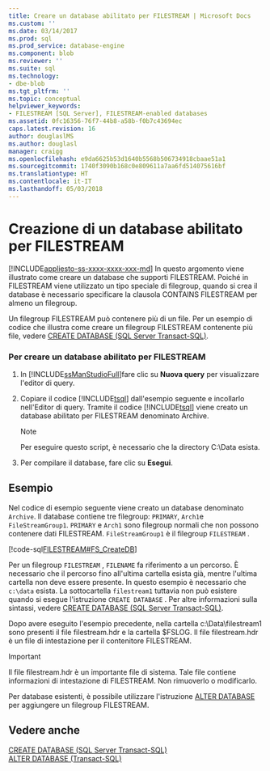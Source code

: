 ```yaml
---
title: Creare un database abilitato per FILESTREAM | Microsoft Docs
ms.custom: ''
ms.date: 03/14/2017
ms.prod: sql
ms.prod_service: database-engine
ms.component: blob
ms.reviewer: ''
ms.suite: sql
ms.technology:
- dbe-blob
ms.tgt_pltfrm: ''
ms.topic: conceptual
helpviewer_keywords:
- FILESTREAM [SQL Server], FILESTREAM-enabled databases
ms.assetid: 0fc16356-76f7-44b8-a58b-f0b7c43694ec
caps.latest.revision: 16
author: douglaslMS
ms.author: douglasl
manager: craigg
ms.openlocfilehash: e9da6625b53d1640b5568b506734918cbaae51a1
ms.sourcegitcommit: 1740f3090b168c0e809611a7aa6fd514075616bf
ms.translationtype: HT
ms.contentlocale: it-IT
ms.lasthandoff: 05/03/2018
---
```

# <a name="create-a-filestream-enabled-database"></a>Creazione di un database abilitato per FILESTREAM
[!INCLUDE[appliesto-ss-xxxx-xxxx-xxx-md](../../includes/appliesto-ss-xxxx-xxxx-xxx-md.md)]
  In questo argomento viene illustrato come creare un database che supporti FILESTREAM. Poiché in FILESTREAM viene utilizzato un tipo speciale di filegroup, quando si crea il database è necessario specificare la clausola CONTAINS FILESTREAM per almeno un filegroup.  
  
 Un filegroup FILESTREAM può contenere più di un file. Per un esempio di codice che illustra come creare un filegroup FILESTREAM contenente più file, vedere [CREATE DATABASE &#40;SQL Server Transact-SQL&#41;](../../t-sql/statements/create-database-sql-server-transact-sql.md).  
  
### <a name="to-create-a-filestream-enabled-database"></a>Per creare un database abilitato per FILESTREAM  
  
1.  In [!INCLUDE[ssManStudioFull](../../includes/ssmanstudiofull-md.md)]fare clic su **Nuova query** per visualizzare l'editor di query.  
  
2.  Copiare il codice [!INCLUDE[tsql](../../includes/tsql-md.md)] dall'esempio seguente e incollarlo nell'Editor di query. Tramite il codice [!INCLUDE[tsql](../../includes/tsql-md.md)] viene creato un database abilitato per FILESTREAM denominato Archive.  
  
    > [!NOTE]  
    >  Per eseguire questo script, è necessario che la directory C:\Data esista.  
  
3.  Per compilare il database, fare clic su **Esegui**.  
  
## <a name="example"></a>Esempio  
 Nel codice di esempio seguente viene creato un database denominato `Archive`. Il database contiene tre filegroup: `PRIMARY`, `Arch1`e `FileStreamGroup1`. `PRIMARY` e `Arch1` sono filegroup normali che non possono contenere dati FILESTREAM. `FileStreamGroup1` è il filegroup `FILESTREAM` .  
  
 [!code-sql[FILESTREAM#FS_CreateDB](../../relational-databases/blob/codesnippet/tsql/create-a-filestream-enab_1.sql)]  
  
 Per un filegroup `FILESTREAM` , `FILENAME` fa riferimento a un percorso. È necessario che il percorso fino all'ultima cartella esista già, mentre l'ultima cartella non deve essere presente. In questo esempio è necessario che `c:\data` esista. La sottocartella `filestream1` tuttavia non può esistere quando si esegue l'istruzione `CREATE DATABASE` . Per altre informazioni sulla sintassi, vedere [CREATE DATABASE &#40;SQL Server Transact-SQL&#41;](../../t-sql/statements/create-database-sql-server-transact-sql.md).  
  
 Dopo avere eseguito l'esempio precedente, nella cartella c:\Data\filestream1 sono presenti il file filestream.hdr e la cartella $FSLOG. Il file filestream.hdr è un file di intestazione per il contenitore FILESTREAM.  
  
> [!IMPORTANT]  
>  Il file filestream.hdr è un importante file di sistema. Tale file contiene informazioni di intestazione di FILESTREAM. Non rimuoverlo o modificarlo.  
  
 Per database esistenti, è possibile utilizzare l'istruzione [ALTER DATABASE](../../t-sql/statements/alter-database-transact-sql.md) per aggiungere un filegroup FILESTREAM.  
  
## <a name="see-also"></a>Vedere anche  
 [CREATE DATABASE &#40;SQL Server Transact-SQL&#41;](../../t-sql/statements/create-database-sql-server-transact-sql.md)   
 [ALTER DATABASE &#40;Transact-SQL&#41;](../../t-sql/statements/alter-database-transact-sql.md)  
  
  
